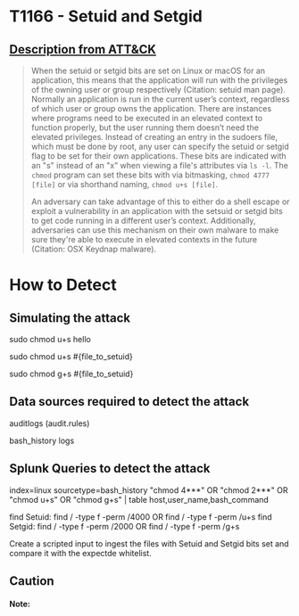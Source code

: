# T1166 - Setuid and Setgid
## [Description from ATT&CK](https://attack.mitre.org/wiki/Technique/T1166)
<blockquote>When the setuid or setgid bits are set on Linux or macOS for an application, this means that the application will run with the privileges of the owning user or group respectively  (Citation: setuid man page). Normally an application is run in the current user’s context, regardless of which user or group owns the application. There are instances where programs need to be executed in an elevated context to function properly, but the user running them doesn’t need the elevated privileges. Instead of creating an entry in the sudoers file, which must be done by root, any user can specify the setuid or setgid flag to be set for their own applications. These bits are indicated with an "s" instead of an "x" when viewing a file's attributes via <code>ls -l</code>. The <code>chmod</code> program can set these bits with via bitmasking, <code>chmod 4777 [file]</code> or via shorthand naming, <code>chmod u+s [file]</code>.

An adversary can take advantage of this to either do a shell escape or exploit a vulnerability in an application with the setsuid or setgid bits to get code running in a different user’s context. Additionally, adversaries can use this mechanism on their own malware to make sure they're able to execute in elevated contexts in the future  (Citation: OSX Keydnap malware).</blockquote>

# How to Detect  

## Simulating the attack 

sudo chmod u+s hello

sudo chmod u+s #{file_to_setuid}

sudo chmod g+s #{file_to_setuid}

## Data sources required to detect the attack

auditlogs (audit.rules)

bash_history logs 


## Splunk Queries to detect the attack

index=linux sourcetype=bash_history "chmod 4***" OR "chmod 2***" OR "chmod u+s" OR "chmod g+s" | table host,user_name,bash_command

find Setuid: find / -type f -perm /4000 OR find / -type f -perm /u+s 
find Setgid: find / -type f -perm /2000 OR find / -type f -perm /g+s

Create a scripted input to ingest the files with Setuid and Setgid bits set and compare it with the expectde whitelist. 

## Caution

#### Note: 


